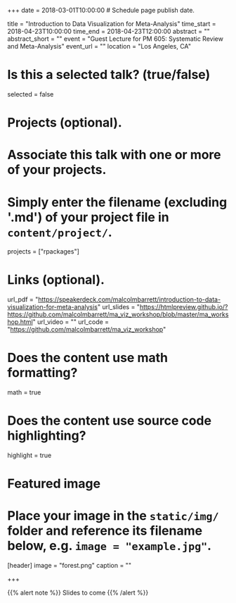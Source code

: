 +++
date = 2018-03-01T10:00:00  # Schedule page publish date.

title = "Introduction to Data Visualization for Meta-Analysis"
time_start = 2018-04-23T10:00:00 
time_end = 2018-04-23T12:00:00 
abstract = ""
abstract_short = ""
event = "Guest Lecture for PM 605: Systematic Review and Meta-Analysis"
event_url = ""
location = "Los Angeles, CA"

# Is this a selected talk? (true/false)
selected = false

# Projects (optional).
#   Associate this talk with one or more of your projects.
#   Simply enter the filename (excluding '.md') of your project file in `content/project/`.
projects = ["rpackages"]

# Links (optional).
url_pdf = "https://speakerdeck.com/malcolmbarrett/introduction-to-data-visualization-for-meta-analysis"
url_slides = "https://htmlpreview.github.io/?https://github.com/malcolmbarrett/ma_viz_workshop/blob/master/ma_workshop.html"
url_video = ""
url_code = "https://github.com/malcolmbarrett/ma_viz_workshop"

# Does the content use math formatting?
math = true

# Does the content use source code highlighting?
highlight = true

# Featured image
# Place your image in the `static/img/` folder and reference its filename below, e.g. `image = "example.jpg"`.
[header]
image = "forest.png"
caption = ""

+++

{{% alert note %}}
Slides to come
{{% /alert %}}
